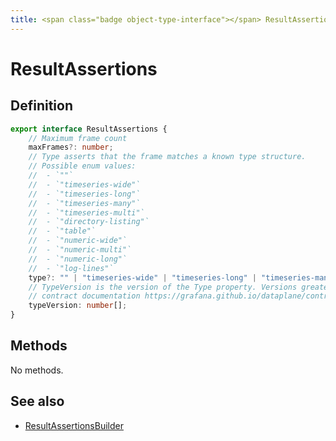```yaml
---
title: <span class="badge object-type-interface"></span> ResultAssertions
---
```

# <span class="badge object-type-interface"></span> ResultAssertions

## Definition

```typescript
export interface ResultAssertions {
	// Maximum frame count
	maxFrames?: number;
	// Type asserts that the frame matches a known type structure.
	// Possible enum values:
	//  - `""` 
	//  - `"timeseries-wide"` 
	//  - `"timeseries-long"` 
	//  - `"timeseries-many"` 
	//  - `"timeseries-multi"` 
	//  - `"directory-listing"` 
	//  - `"table"` 
	//  - `"numeric-wide"` 
	//  - `"numeric-multi"` 
	//  - `"numeric-long"` 
	//  - `"log-lines"` 
	type?: "" | "timeseries-wide" | "timeseries-long" | "timeseries-many" | "timeseries-multi" | "directory-listing" | "table" | "numeric-wide" | "numeric-multi" | "numeric-long" | "log-lines";
	// TypeVersion is the version of the Type property. Versions greater than 0.0 correspond to the dataplane
	// contract documentation https://grafana.github.io/dataplane/contract/.
	typeVersion: number[];
}

```
## Methods

No methods.
## See also

 * <span class="badge builder"></span> [ResultAssertionsBuilder](./builder-ResultAssertionsBuilder.md)
